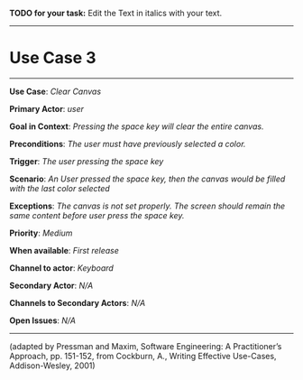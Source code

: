 **TODO for your task:** Edit the Text in italics with your text.

<hr>

# Use Case 3

<hr>

**Use Case**: *Clear Canvas*

**Primary Actor**: *user*

**Goal in Context**: *Pressing the space key will clear the entire canvas.*

**Preconditions**: *The user must have previously selected a color.*

**Trigger**: *The user pressing the space key*
  
**Scenario**: *An User pressed the space key, then the canvas would be filled with the last color selected*
 
**Exceptions**: *The canvas is not set properly. The screen should remain the same content before user press the space key.*

**Priority**: *Medium*

**When available**: *First release*

**Channel to actor**: *Keyboard*

**Secondary Actor**: *N/A*

**Channels to Secondary Actors**: *N/A*

**Open Issues**: *N/A*

<hr>



(adapted by Pressman and Maxim, Software Engineering: A Practitioner’s Approach, pp. 151-152, from Cockburn,
A., Writing Effective Use-Cases, Addison-Wesley, 2001)
